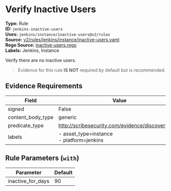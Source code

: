 # Verify Inactive Users  
**Type:** Rule  
**ID:** `jenkins-inactive-users`  
**Uses:** `jenkins/instance/inactive-users@v2/rules`  
**Source:** [v2/rules/jenkins/instance/inactive-users.yaml](https://github.com/scribe-public/sample-policies/v2/rules/jenkins/instance/inactive-users.yaml)  
**Rego Source:** [inactive-users.rego](https://github.com/scribe-public/sample-policies/v2/rules/jenkins/instance/inactive-users.rego)  
**Labels:** Jenkins, Instance  

Verify there are no inactive users.

> Evidence for this rule **IS NOT** required by default but is recommended.


## Evidence Requirements  
| Field | Value |
|-------|-------|
| signed | False |
| content_body_type | generic |
| predicate_type | http://scribesecurity.com/evidence/discovery/v0.1 |
| labels | - asset_type=instance<br>- platform=jenkins |

## Rule Parameters (`with`)  
| Parameter | Default |
|-----------|---------|
| inactive_for_days | 90 |
